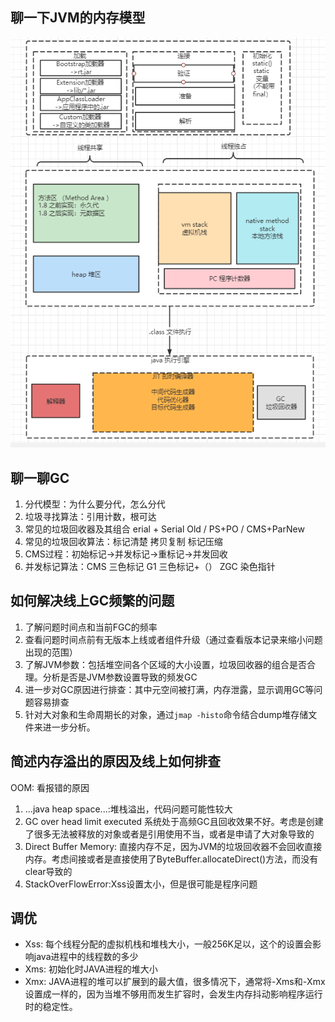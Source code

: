 ## 聊一下JVM的内存模型
![jvm内存模型](../../img/面试-JVM内存模型.PNG)


## 聊一聊GC

1. 分代模型：为什么要分代，怎么分代
2. 垃圾寻找算法：引用计数，根可达
3. 常见的垃圾回收器及其组合 erial + Serial Old / PS+PO / CMS+ParNew
4. 常见的垃圾回收算法：标记清楚 拷贝复制 标记压缩
5. CMS过程：初始标记->并发标记->重标记->并发回收
6. 并发标记算法：CMS 三色标记  G1 三色标记+（）  ZGC 染色指针

## 如何解决线上GC频繁的问题
1. 了解问题时间点和当前FGC的频率
2. 查看问题时间点前有无版本上线或者组件升级（通过查看版本记录来缩小问题出现的范围）
3. 了解JVM参数：包括堆空间各个区域的大小设置，垃圾回收器的组合是否合理。分析是否是JVM参数设置导致的频发GC
4. 进一步对GC原因进行排查：其中元空间被打满，内存泄露，显示调用GC等问题容易排查
5. 针对大对象和生命周期长的对象，通过`jmap -histo`命令结合dump堆存储文件来进一步分析。

## 简述内存溢出的原因及线上如何排查
OOM: 看报错的原因
1. ...java heap space...:堆栈溢出，代码问题可能性较大
2. GC over head limit executed 系统处于高频GC且回收效果不好。考虑是创建了很多无法被释放的对象或者是引用使用不当，或者是申请了大对象导致的
3. Direct Buffer Memory: 直接内存不足，因为JVM的垃圾回收器不会回收直接内存。考虑间接或者是直接使用了ByteBuffer.allocateDirect()方法，而没有clear导致的
4. StackOverFlowError:Xss设置太小，但是很可能是程序问题

## 调优
- Xss: 每个线程分配的虚拟机栈和堆栈大小，一般256K足以，这个的设置会影响java进程中的线程数的多少
- Xms: 初始化时JAVA进程的堆大小
- Xmx: JAVA进程的堆可以扩展到的最大值，很多情况下，通常将-Xms和-Xmx设置成一样的，因为当堆不够用而发生扩容时，会发生内存抖动影响程序运行时的稳定性。

